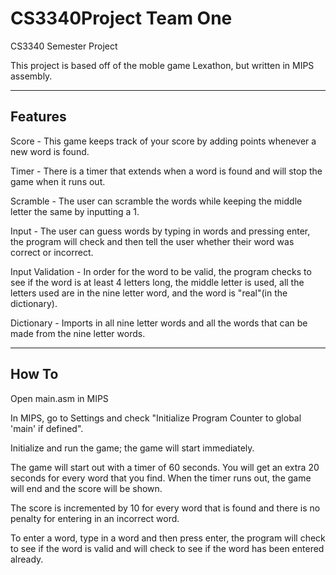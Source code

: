 CS3340Project Team One
=============

CS3340 Semester Project

This project is based off of the moble game Lexathon, but written in MIPS assembly.

---------
Features
---------
 Score - This game keeps track of your score by adding points whenever a new word is found.

 Timer - There is a timer that extends when a word is found and will stop the game when it runs out.

 Scramble - The user can scramble the words while keeping the middle letter the same by inputting a 1.

 Input - The user can guess words by typing in words and pressing enter, the program will check and then tell the user whether their word was correct or incorrect.

 Input Validation - In order for the word to be valid, the program checks to see if the word is at least 4 letters long, the middle letter is used, all the letters used are in the nine letter word, and the word is "real"(in the dictionary).

 Dictionary - Imports in all nine letter words and all the words that can be made from the nine letter words.




--------
How To
--------
Open main.asm in MIPS

In MIPS, go to Settings and check "Initialize Program Counter to global 'main' if defined". 

Initialize and run the game; the game will start immediately.

The game will start out with a timer of 60 seconds. You will get an extra 20 seconds for every word that you find. When the timer runs out, the game will end and the score will be shown.

The score is incremented by 10 for every word that is found and there is no penalty for entering in an incorrect word.

To enter a word, type in a word and then press enter, the program will check to see if the word is valid 
and will check to see if the word has been entered already.

